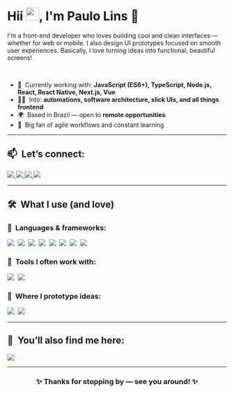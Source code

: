 <!-- Main Banner -->
<!-- <img align="center" width="100%" height="100%" src="https://raw.githubusercontent.com/paulosmlins/paulosmlins/main/gif.svg?sanitize=true"/> -->

<h1 align="left">
  Hii <img src="https://media.tenor.com/SNL9_xhZl9oAAAAi/waving-hand-joypixels.gif" width="30px">, I'm Paulo Lins 🦄
</h1>

I'm a front-end developer who loves building cool and clean interfaces — whether for web or mobile. I also design UI prototypes focused on smooth user experiences. Basically, I love turning ideas into functional, beautiful screens!

<br/>

- 🚀 &nbsp;Currently working with: **JavaScript (ES6+), TypeScript, Node.js, React, React Native, Next.js, Vue**  
- 👨‍💻 &nbsp;Into: **automations, software architecture, slick UIs, and all things frontend**  
- 🌍 &nbsp;Based in Brazil — open to **remote opportunities**  
- 🧠 &nbsp;Big fan of agile workflows and constant learning

---

## 📫 &nbsp;Let’s connect:

<a href="https://linkedin.com/in/paulosmlins" target="_blank">
  <img src="https://img.shields.io/badge/LinkedIn-0077B5?style=for-the-badge&logo=linkedin&logoColor=white">
</a>
<a href="https://github.com/paulosmlins" target="_blank">
  <img src="https://img.shields.io/badge/GitHub-181717?style=for-the-badge&logo=github&logoColor=white">
</a>
<a href="https://instagram.com/paulosmlins" target="_blank">
  <img src="https://img.shields.io/badge/Instagram-E4405F?style=for-the-badge&logo=instagram&logoColor=white">
</a>
<a href="mailto:paulo@pink.codes">
  <img src="https://img.shields.io/badge/E‑mail-D14836?style=for-the-badge&logo=gmail&logoColor=white">
</a>

---

## 🛠 &nbsp;What I use (and love)

### 🖤 &nbsp;Languages & frameworks:

<img src="https://img.shields.io/badge/HTML5-E34F26?style=for-the-badge&logo=html5&logoColor=white">&nbsp;
<img src="https://img.shields.io/badge/CSS3-1572B6?style=for-the-badge&logo=css3&logoColor=white">&nbsp;
<img src="https://img.shields.io/badge/JavaScript-F7DF1E?style=for-the-badge&logo=javascript&logoColor=black">&nbsp;
<img src="https://img.shields.io/badge/TypeScript-3178C6?style=for-the-badge&logo=typescript&logoColor=white">&nbsp;
<img src="https://img.shields.io/badge/React-20232A?style=for-the-badge&logo=react&logoColor=61DAFB">&nbsp;
<img src="https://img.shields.io/badge/Next.js-000000?style=for-the-badge&logo=next.js&logoColor=white">&nbsp;
<img src="https://img.shields.io/badge/Vue.js-42b883?style=for-the-badge&logo=vue.js&logoColor=white">&nbsp;
<img src="https://img.shields.io/badge/Node.js-339933?style=for-the-badge&logo=nodedotjs&logoColor=white">&nbsp;

### 💜 &nbsp;Tools I often work with:

<img src="https://img.shields.io/badge/Flutter-02569B?style=for-the-badge&logo=flutter&logoColor=white">&nbsp;
<img src="https://img.shields.io/badge/Git-F05032?style=for-the-badge&logo=git&logoColor=white">&nbsp;

### 🎨 &nbsp;Where I prototype ideas:

<img src="https://img.shields.io/badge/Figma-F24E1E?style=for-the-badge&logo=figma&logoColor=white">&nbsp;
<img src="https://img.shields.io/badge/Adobe%20XD-470137?style=for-the-badge&logo=Adobe%20XD&logoColor=white">&nbsp;

---

## 🎥 &nbsp;You’ll also find me here:

<a href="https://www.twitch.tv/pinkcodes" target="_blank">
  <img src="https://img.shields.io/badge/Twitch-9146FF?style=for-the-badge&logo=twitch&logoColor=white">
</a>

---

<h3 align="center">✨ Thanks for stopping by — see you around! ✨</h3>
